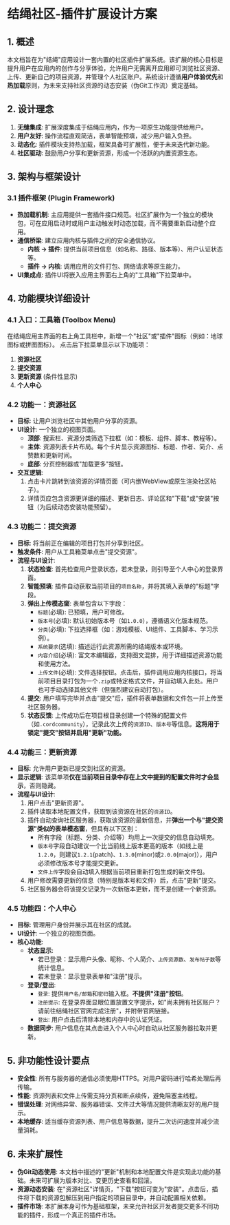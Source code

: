 # 结绳社区-插件扩展设计方案

## 1. 概述

本文档旨在为"结绳"应用设计一套内置的社区插件扩展系统。该扩展的核心目标是提升用户在应用内的创作与分享体验，允许用户无需离开应用即可浏览社区资源、上传、更新自己的项目资源，并管理个人社区账户。系统设计遵循**用户体验优先**和**热加载**原则，为未来支持社区资源的动态安装（伪Git工作流）奠定基础。

## 2. 设计理念

1.  **无缝集成**: 扩展深度集成于结绳应用内，作为一项原生功能提供给用户。
2.  **用户友好**: 操作流程直观简洁，表单智能预填，减少用户输入负担。
3.  **动态化**: 插件模块支持热加载，框架具备可扩展性，便于未来迭代新功能。
4.  **社区驱动**: 鼓励用户分享和更新资源，形成一个活跃的内置资源生态。

## 3. 架构与框架设计

### 3.1 插件框架 (Plugin Framework)

-   **热加载机制**: 主应用提供一套插件接口规范。社区扩展作为一个独立的模块包，可在应用启动时或用户主动触发时动态加载，而不需要重新启动整个应用。
-   **通信桥梁**: 建立应用内核与插件之间的安全通信协议。
    -   **内核 -> 插件**: 提供当前项目信息（如名称、路径、版本等）、用户认证状态等。
    -   **插件 -> 内核**: 调用应用的文件打包、网络请求等原生能力。
-   **UI集成点**: 插件UI将嵌入应用主界面右上角的"工具箱"下拉菜单中。

## 4. 功能模块详细设计

### 4.1 入口：工具箱 (Toolbox Menu)

在结绳应用主界面的右上角工具栏中，新增一个"社区"或"插件"图标（例如：地球图标或拼图图标）。
点击后下拉菜单显示以下功能项：
1.  **资源社区**
2.  **提交资源**
3.  **更新资源** (条件性显示)
4.  **个人中心**

### 4.2 功能一：资源社区

-   **目标**: 让用户浏览社区中其他用户分享的资源。
-   **UI设计**: 一个独立的视图页面。
    -   **顶部**: 搜索栏、资源分类筛选下拉框（如：模板、组件、脚本、教程等）。
    -   **主体**: 资源列表卡片布局。每个卡片显示资源图标、标题、作者、简介、点赞数和更新时间。
    -   **底部**: 分页控制器或"加载更多"按钮。
-   **交互逻辑**:
    1.  点击卡片跳转到该资源的详情页面（可内嵌WebView或原生渲染社区帖子）。
    2.  详情页应包含资源更详细的描述、更新日志、评论区和"下载"或"安装"按钮（为后续动态安装功能预留）。

### 4.3 功能二：提交资源

-   **目标**: 将当前正在编辑的项目打包并分享到社区。
-   **触发条件**: 用户从工具箱菜单点击"提交资源"。
-   **流程与UI设计**:
    1.  **状态检查**: 首先检查用户登录状态，若未登录，则引导至个人中心的登录界面。
    2.  **智能预填**: 插件自动获取当前项目的`项目名称`，并将其填入表单的"标题"字段。
    3.  **弹出上传模态窗**: 表单包含以下字段：
        -   `标题`(必填): 已预填，用户可修改。
        -   `版本号`(必填): 默认初始版本号（如`1.0.0`），遵循语义化版本规范。
        -   `分类`(必填): 下拉选择框（如：游戏模板、UI组件、工具脚本、学习示例）。
        -   `系统要求`(选填): 描述运行此资源所需的结绳版本或环境。
        -   `内容介绍`(必填): 富文本编辑器，支持图文混排，用于详细描述资源功能和使用方法。
        -   `上传文件`(必填): 文件选择按钮。点击后，插件调用应用内核接口，将当前项目目录打包为一个`.zip`或特定格式文件，并自动填入此处。用户也可手动选择其他文件（但强烈建议自动打包）。
    4.  **提交**: 用户填写完毕并点击"提交"后，插件将表单数据和文件包一并上传至社区服务器。
    5.  **状态反馈**: 上传成功后在项目根目录创建一个特殊的配置文件（如`.cordcommunity`），记录此次上传的`资源ID`、`版本号`等信息。**这将用于锁定"提交"按钮并启用"更新"功能。**

### 4.4 功能三：更新资源

-   **目标**: 允许用户更新已提交到社区的资源。
-   **显示逻辑**: 该菜单项**仅在当前项目目录中存在上文中提到的配置文件时才会显示**，否则隐藏。
-   **流程与UI设计**:
    1.  用户点击"更新资源"。
    2.  插件读取本地配置文件，获取到该资源在社区的`资源ID`。
    3.  插件自动查询社区服务器，获取该资源的最新信息，并**弹出一个与"提交资源"类似的表单模态窗**，但具有以下区别：
        -   所有字段（标题、分类、介绍等）均用上一次提交的信息自动填充。
        -   `版本号`字段自动建议一个比当前线上版本更高的版本（如线上是`1.2.0`，则建议`1.2.1`(patch)、`1.3.0`(minor)或`2.0.0`(major)），用户必须修改版本号才能提交更新。
        -   `文件上传`字段会自动填入根据当前项目重新打包生成的新文件包。
    4.  用户修改需要更新的信息（特别是版本号和文件）后，点击"更新"提交。
    5.  社区服务器会将该提交记录为一次新版本更新，而不是创建一个新资源。

### 4.5 功能四：个人中心

-   **目标**: 管理用户身份并展示其在社区的成就。
-   **UI设计**: 一个独立的视图页面。
-   **核心功能**:
    -   **状态显示**:
        -   若已登录：显示用户头像、昵称、个人简介、`上传资源数`、`发布帖子数`等统计信息。
        -   若未登录：显示登录表单和"注册"提示。
    -   **登录/登出**:
        -   `登录`: 提供`用户名/邮箱`和`密码`输入框。**不提供"注册"按钮**。
        -   `注册提示`: 在登录界面显眼位置放置文字提示，如"尚未拥有社区账户？请前往结绳社区官网完成注册"，并附带官网链接。
        -   `登出`: 用户点击后清除本地和内存中的认证凭证。
    -   **数据同步**: 用户信息在其点击进入个人中心时自动从社区服务器拉取并更新。

## 5. 非功能性设计要点

-   **安全性**: 所有与服务器的通信必须使用HTTPS。对用户密码进行哈希处理后再传输。
-   **性能**: 资源列表和文件上传需支持分页和断点续传，避免阻塞主线程。
-   **错误处理**: 对网络异常、服务器错误、文件过大等情况提供清晰友好的用户提示。
-   **本地缓存**: 适当缓存资源列表、用户信息等数据，提升二次访问速度并减少流量消耗。

## 6. 未来扩展性

-   **伪Git动态使用**: 本文档中描述的"更新"机制和本地配置文件是实现此功能的基础。未来可扩展为版本对比、变更历史查看和回滚。
-   **资源动态安装**: 在"资源社区"详情页，"下载"按钮可变为"安装"。点击后，插件将下载的资源包解压到用户指定的项目目录中，并自动配置相关依赖。
-   **插件市场**: 本扩展本身可作为基础框架，未来允许社区开发者提交更多不同功能的插件，形成一个真正的插件市场。